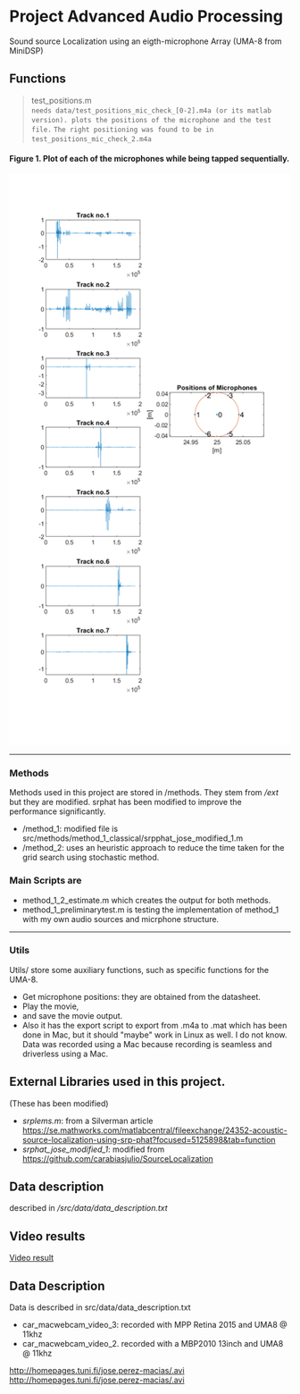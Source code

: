 [//]: # (Title: Sound Localization using an UMA-8 Microphone Array
)
[//]: # (Author: Jose Maria Perez-Macias)
[//]: # (Tags: #sourcelocalization #spatialaudio #soundsourcelocalization #3Daudio)
[//]: # (Date: June 18, 2015)

# Project Advanced Audio Processing
Sound source Localization using an eigth-microphone Array (UMA-8 from MiniDSP)

## Functions
>test_positions.m \
`needs data/test_positions_mic_check_[0-2].m4a (or its matlab version).
plots the positions of the microphone and the test file.`
`The right positioning was found to be in test_positions_mic_check_2.m4a`

#### Figure 1. Plot of each of the microphones while being tapped sequentially.
!['Microphone positions test','title'](doc/img/microphone_positions.png)

---
### Methods
Methods used in this project are stored in /methods. They stem from _/ext_ but they are modified. srphat has been
modified to improve the performance significantly.
- /method_1: modified file is src/methods/method_1_classical/srpphat_jose_modified_1.m
- /method_2: uses an heuristic approach to reduce the time taken for the grid search using stochastic method.


### Main Scripts are
- method_1_2_estimate.m which creates the output for both methods.
- method_1_preliminarytest.m is testing the implementation of method_1 with my own audio sources and 
micrphone structure.

---
### Utils
Utils/ store some auxiliary functions, such as specific functions for the UMA-8. 
- Get microphone positions: they are obtained from the datasheet.
- Play the movie,
- and save the movie output. 
 - Also it has the export script to export from .m4a to .mat which has been done in Mac, 
   but it should "maybe" work in Linux as well. I do not know. Data was recorded using a Mac
   because recording is seamless and driverless using a Mac.


## External Libraries used in this project.
(These has been modified)

- _srplems.m_: from a Silverman article https://se.mathworks.com/matlabcentral/fileexchange/24352-acoustic-source-localization-using-srp-phat?focused=5125898&tab=function
- _srphat_jose_modified_1_: modified from  https://github.com/carabiasjulio/SourceLocalization

## Data description
described in _/src/data/data_description.txt_

## Video results
[Video result](https://homepages.tuni.fi/jose.perez-macias/sound_localization.html)

## Data Description
Data is described in src/data/data_description.txt

- car_macwebcam_video_3: recorded with MPP Retina 2015 and UMA8 @ 11khz
- car_macwebcam_video_2. recorded with a MBP2010 13inch and UMA8 @ 11khz

http://homepages.tuni.fi/jose.perez-macias/.avi
http://homepages.tuni.fi/jose.perez-macias/.avi
